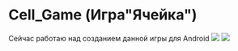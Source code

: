# Сell_Game (Игра"Ячейка") 
Сейчас работаю над созданием данной игры для Android
![](https://github.com/Jenyded/Cell_Game/blob/main/screen1.png)
![](https://github.com/Jenyded/Cell_Game/blob/main/screen2.png)
